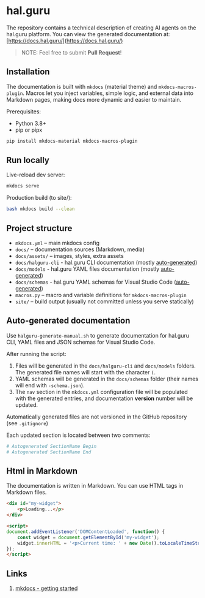 # hal.guru

The repository contains a technical description of creating AI agents on the hal.guru platform. You can view the generated documentation at: [https://docs.hal.guru/](https://docs.hal.guru/)

> NOTE: Feel free to submit **Pull Request**!

## Installation

The documentation is built with `mkdocs` (material theme) and `mkdocs-macros-plugin`. Macros let you inject variables, simple logic, and external data into Markdown pages, making docs more dynamic and easier to maintain.

Prerequisites:

- Python 3.8+
- pip or pipx

```bash
pip install mkdocs-material mkdocs-macros-plugin
```

## Run locally

Live-reload dev server:

```bash
mkdocs serve
```

Production build (to site/):

```bash
bash mkdocs build --clean
```

## Project structure

- `mkdocs.yml` – main mkdocs config
- `docs/` – documentation sources (Markdown, media)
- `docs/assets/` – images, styles, extra assets
- `docs/halguru-cli` - hal.guru CLI documentation (mostly [auto-generated](#auto-generated-documentation))
- `docs/models` - hal.guru YAML files documentation (mostly [auto-generated](#auto-generated-documentation))
- `docs/schemas` - hal.guru YAML schemas for Visual Studio Code ([auto-generated](#auto-generated-documentation))
- `macros.py` – macro and variable definitions for `mkdocs-macros-plugin`
- `site/` – build output (usually not committed unless you serve statically)

## Auto-generated documentation

Use `halguru-generate-manual.sh` to generate documentation for hal.guru CLI, YAML files and JSON schemas for Visual Studio Code.

After running the script:

1. Files will be generated in the `docs/halguru-cli` and `docs/models` folders. The generated file names will start with the character `(`.
2. YAML schemas will be generated in the `docs/schemas` folder (their names will end with `-schema.json`).
3. The `nav` section in the `mkdocs.yml` configuration file will be populated with the generated entries, and documentation **version** number will be updated.

Automatically generated files are not versioned in the GitHub repository (see `.gitignore`)

Each updated section is located between two comments:

```yaml
# Autogenerated SectionName Begin
# Autogenerated SectionName End
```

## Html in Markdown

The documentation is written in Markdown. You can use HTML tags in Markdown files.

```html
<div id="my-widget">
    <p>Loading...</p>
</div>

<script>
document.addEventListener('DOMContentLoaded', function() {
    const widget = document.getElementById('my-widget');
    widget.innerHTML = '<p>Current time: ' + new Date().toLocaleTimeString() + '</p>';
});
</script>
```

## Links

1. [mkdocs - getting started](https://www.mkdocs.org/getting-started/)
